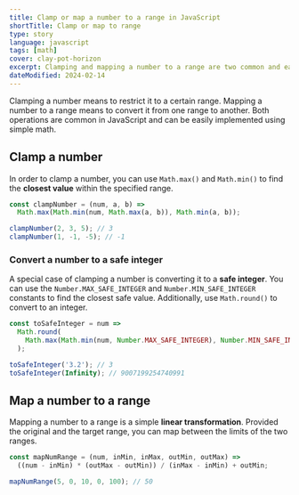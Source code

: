 ```yaml
---
title: Clamp or map a number to a range in JavaScript
shortTitle: Clamp or map to range
type: story
language: javascript
tags: [math]
cover: clay-pot-horizon
excerpt: Clamping and mapping a number to a range are two common and easily confused operations. Learn how to perform each in JavaScript.
dateModified: 2024-02-14
---
```


Clamping a number means to restrict it to a certain range. Mapping a number to a range means to convert it from one range to another. Both operations are common in JavaScript and can be easily implemented using simple math.

## Clamp a number

In order to clamp a number, you can use `Math.max()` and `Math.min()` to find the **closest value** within the specified range.

```js
const clampNumber = (num, a, b) =>
  Math.max(Math.min(num, Math.max(a, b)), Math.min(a, b));

clampNumber(2, 3, 5); // 3
clampNumber(1, -1, -5); // -1
```

### Convert a number to a safe integer

A special case of clamping a number is converting it to a **safe integer**. You can use the `Number.MAX_SAFE_INTEGER` and `Number.MIN_SAFE_INTEGER` constants to find the closest safe value. Additionally, use `Math.round()` to convert to an integer.

```js
const toSafeInteger = num =>
  Math.round(
    Math.max(Math.min(num, Number.MAX_SAFE_INTEGER), Number.MIN_SAFE_INTEGER)
  );

toSafeInteger('3.2'); // 3
toSafeInteger(Infinity); // 9007199254740991
```

## Map a number to a range

Mapping a number to a range is a simple **linear transformation**. Provided the original and the target range, you can map between the limits of the two ranges.

```js
const mapNumRange = (num, inMin, inMax, outMin, outMax) =>
  ((num - inMin) * (outMax - outMin)) / (inMax - inMin) + outMin;

mapNumRange(5, 0, 10, 0, 100); // 50
```
